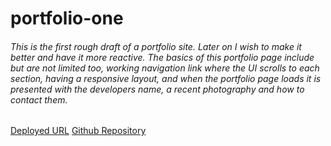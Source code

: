 # portfolio-one
###### This is the first rough draft of a portfolio site. Later on I wish to make it better and have it more reactive. The basics of this portfolio page include but are not limited too, working navigation link where the UI scrolls to each section, having a responsive layout, and when the portfolio page loads it is presented with the developers name, a recent photography and how to contact them.
[Deployed URL](https://karolo1998.github.io/portfolio-one/)
[Github Repository](https://github.com/KarolO1998/portfolio-one)


